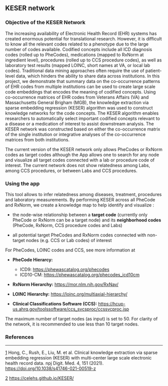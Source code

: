 ## KESER network

### Objective of the KESER Network

The increasing availability of Electronic Health Record (EHR) systems has created enormous potential for translational research. However, it is difficult to know all the relevant codes related to a phenotype due to the large number of codes available. Codified concepts include all ICD diagnosis codes (rolled up to PheCodes), medications (mapped to RxNorm at ingredient level), procedures (rolled up to CCS procedure codes), as well as laboratory test results (mapped LOINC, short names at VA, or local lab codes). Traditional data mining approaches often require the use of patient-level data, which hinders the ability to share data across institutions. In this project, we demonstrate that summary data on the co-occurrence patterns of EHR codes from multiple institutions can be used to create large scale code embeddings that encodes the meaning of codified concepts. Using co-occurrence matrices of EHR codes from Veterans Affairs (VA) and Massachusetts General Brigham (MGB), the knowledge extraction via sparse embedding regression (KESER) algorithm was used to construct knowledge networks for the code concepts. The KESER algorithm enables researchers to automatically select important codified concepts relevant to a disease or a medication of interest to assist downstream analysis. The KESER network was constructed based on either the co-occurrence matrix of the single institution or integrative analyses of the co-occurrence matrices from both institutions. 

The current version of the KESER network only allows PheCodes or RxNorm codes as target codes although the App allows one to search for any node and visualize all target codes connected with a lab or procedure code of interest. The current network does not show relatedness among Labs, among CCS procedures, or between Labs and CCS procedures. 
 


### Using the app

This tool allows to infer relatedness among diseases, treatment, procedures and laboratory measurements. By performing KESER across all PheCode and RxNorm, we create a knowledge map to help identify and visualize :

- the node-wise relationship between a **target code** (currently only PheCode or RxNorm can be a target node) and its **neighborhood codes** (PheCode, RxNorm, CCS procedure codes and Labs)

- all potential target PheCodes and RxNorm codes connected with non-target nodes (e.g. CCS or Lab codes) of interest

For PheCodes, LOINC codes and CCS, see more information at 

- **PheCode Hierarcy:** 
  * ICD9: https://phewascatalog.org/phecodes
  * ICD10-CM: https://phewascatalog.org/phecodes_icd10cm
  


- **RxNorm Hierarchy:** https://mor.nlm.nih.gov/RxNav/

- **LOINC Hierarchy:** https://loinc.org/multiaxial-hierarchy/

- **Clinical Classifications Software (CCS):** https://hcup-us.ahrq.gov/toolssoftware/ccs_svcsproc/ccssvcproc.jsp

The maximum number of target nodes (as input) is set to 50. For clarity of the network, it is recommended to use less than 10 target nodes.


### References

<hr>

[1]: https://doi.org/10.1038/s41746-021-00519-z

[2]: https://celehs.github.io/KESER/

[1] Hong, C., Rush, E., Liu, M. et al. Clinical knowledge extraction via
    sparse embedding regression (KESER) with multi-center large scale
    electronic health record data. npj Digit. Med. 4, 151 (2021).
    <https://doi.org/10.1038/s41746-021-00519-z>

[2] https://celehs.github.io/KESER/



